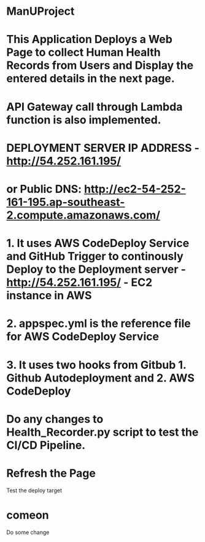 # ManUProject
# This Application Deploys a Web Page to collect Human Health Records from Users and Display the entered details in the next page.
# API Gateway call through Lambda function is also implemented.

#                 DEPLOYMENT SERVER IP ADDRESS - http://54.252.161.195/ 
# or Public DNS:  http://ec2-54-252-161-195.ap-southeast-2.compute.amazonaws.com/


# 1. It uses AWS CodeDeploy Service and GitHub Trigger to continously Deploy to the Deployment server - http://54.252.161.195/ - EC2 instance in AWS
# 2. appspec.yml is the reference file for AWS CodeDeploy Service
# 3. It uses two hooks from Gitbub 1. Github Autodeployment and 2. AWS CodeDeploy

# Do any changes to Health_Recorder.py script to test the CI/CD Pipeline.
# Refresh the Page 


Test the deploy target

comeon
=======
 Do some change

